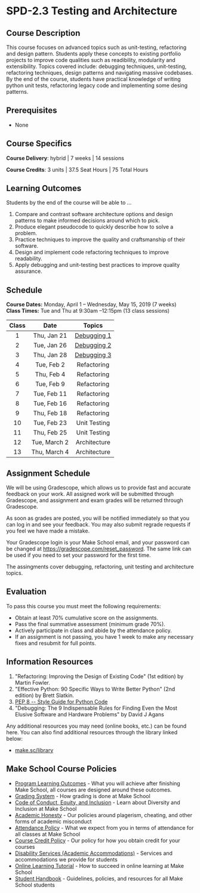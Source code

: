 # SPD-2.3 Testing and Architecture

## Course Description

This course focuses on advanced topics such as unit-testing, refactoring and design pattern. Students apply these concepts to existing portfolio projects to improve code qualities such as readibility, modularity and extensibility. Topics covered include: debugging techniques, unit-testing, refactoring techniques, design patterns and navigating massive codebases. By the end of the course, students have practical knowledge of writing python unit tests, refactoring legacy code and implementing some desing patterns. 

## Prerequisites

- None

## Course Specifics

**Course Delivery**: hybrid | 7 weeks | 14 sessions

**Course Credits**: 3 units | 37.5 Seat Hours | 75 Total Hours

## Learning Outcomes

Students by the end of the course will be able to ...

1. Compare and contrast software architecture options and design patterns to make informed decisions around which to pick.
1. Produce elegant pseudocode to quickly describe how to solve a problem.
1. Practice techniques to improve the quality and craftsmanship of their software.
1. Design and implement code refactoring techniques to improve readability.
1. Apply debugging and unit-testing best practices to improve quality assurance.

## Schedule

**Course Dates:** Monday, April 1 – Wednesday, May 15, 2019 (7 weeks)<br>
**Class Times:** Tue and Thu at 9:30am –12:15pm (13 class sessions)

| Class |          Date          |                 Topics                  |
|:-----:|:----------------------:|:---------------------------------------:|
|  1 |  Thu, Jan 21                         | [Debugging 1](https://docs.google.com/presentation/d/1gHNAh4z_IFsW9lQbBWDtULEDxX7YCjgh9U4NJAivt00/edit?usp=sharing) |
|  2 |  Tue, Jan 26                      | [Debugging 2](https://docs.google.com/presentation/d/1JFOS4z4hhejgyR7_jBDGOFBywJrqik1Bb18c_sugsDc/edit?usp=sharing) |
|  3 |  Thu, Jan 28                         | [Debugging 3](https://docs.google.com/presentation/d/1Lf1UfOtA02nUmL53Gf8CJwqEpaVXicpvSOa-mTuh8rg/edit?usp=sharing) |
|  4 |  Tue, Feb 2                     | Refactoring |
|  5 |  Thu, Feb 4                        | Refactoring |
|  6 |  Tue, Feb 9                     |  Refactoring   |
|  7 |  Tue, Feb 11                     |  Refactoring |              |
|  8 |  Tue, Feb 16                     | Refactoring |
|  9 |  Thu, Feb 18                      | Refactoring |
| 10 |  Tue, Feb 23                     | Unit Testing |
| 11 |  Thu, Feb 25                        | Unit Testing |
| 12 |  Tue, March 2                        | Architecture |
| 13 |  Thu, March 4                           | Architecture |

## Assignment Schedule

We will be using Gradescope, which allows us to provide fast and accurate feedback on your work. All assigned work will be submitted through Gradescope, and assignment and exam grades will be returned through Gradescope.

As soon as grades are posted, you will be notified immediately so that you can log in and see your feedback. You may also submit regrade requests if you feel we have made a mistake.

Your Gradescope login is your Make School email, and your password can be changed at https://gradescope.com/reset_password. The same link can be used if you need to set your password for the first time.

The assingments cover debugging, refactoring, unit testing and architecture topics.

## Evaluation

To pass this course you must meet the following requirements:

- Obtain at least 70% cumulative score on the assignments.
- Pass the final summative assessment (minimum grade 70%).
- Actively participate in class and abide by the attendance policy.
- If an assignment is not passing, you have 1 week to make any necessary fixes and resubmit for full points.

## Information Resources

1. "Refactoring: Improving the Design of Existing Code" (1st edition) by Martin Fowler.
1. "Effective Python: 90 Specific Ways to Write Better Python" (2nd edition) by Brett Slatkin.
1. [PEP 8 -- Style Guide for Python Code](https://www.python.org/dev/peps/pep-0008/)
1. "Debugging: The 9 Indispensable Rules for Finding Even the Most Elusive Software and Hardware Problems" by  David J Agans

Any additional resources you may need (online books, etc.) can be found here. You can also find additional resources through the library linked below:

- [make.sc/library](http://make.sc/library)

## Make School Course Policies

- [Program Learning Outcomes](https://make.sc/program-learning-outcomes) - What you will achieve after finishing Make School, all courses are designed around these outcomes.
- [Grading System](https://make.sc/grading-system) - How grading is done at Make School
- [Code of Conduct, Equity, and Inclusion](https://make.sc/code-of-conduct) - Learn about Diversity and Inclusion at Make School
- [Academic Honesty](https://make.sc/academic-honesty-policy) - Our policies around plagerism, cheating, and other forms of academic misconduct
- [Attendance Policy](https://make.sc/attendance-policy) - What we expect from you in terms of attendance for all classes at Make School
- [Course Credit Policy](https://make.sc/course-credit-policy) - Our policy for how you obtain credit for your courses
- [Disability Services (Academic Accommodations)](https://make.sc/disability-services) - Services and accommodations we provide for students
- [Online Learning Tutorial](https://make.sc/online-learning-tutorial) - How to succeed in online learning at Make School
- [Student Handbook](https://make.sc/student-handbook) - Guidelines, policies, and resources for all Make School students
